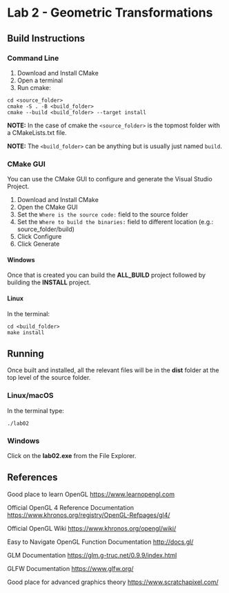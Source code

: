 # Lab 2 - Geometric Transformations

## Build Instructions

### Command Line

1. Download and Install CMake
2. Open a terminal
3. Run cmake:

```
cd <source_folder>
cmake -S . -B <build_folder>
cmake --build <build_folder> --target install
```

**NOTE:** In the case of cmake the `<source_folder>` is the topmost folder with
a CMakeLists.txt file.

**NOTE:** The `<build_folder>` can be anything but is usually just named `build`.


### CMake GUI

You can use the CMake GUI to configure and generate the Visual Studio Project.

1. Download and Install CMake
2. Open the CMake GUI
3. Set the `Where is the source code:` field to the source folder
4. Set the `Where to build the binaries:` field to different location (e.g.: source_folder/build)
5. Click Configure
6. Click Generate

#### Windows

Once that is created you can build the **ALL_BUILD** project followed by building
the **INSTALL** project.

#### Linux

In the terminal:

```
cd <build_folder>
make install
```


## Running

Once built and installed, all the relevant files will be in the **dist** folder
at the top level of the source folder.

### Linux/macOS

In the terminal type:

```
./lab02
```

### Windows

Click on the **lab02.exe** from the File Explorer.

## References

Good place to learn OpenGL
https://www.learnopengl.com

Official OpenGL 4 Reference Documentation
https://www.khronos.org/registry/OpenGL-Refpages/gl4/

Official OpenGL Wiki
https://www.khronos.org/opengl/wiki/

Easy to Navigate OpenGL Function Documentation
http://docs.gl/

GLM Documentation
https://glm.g-truc.net/0.9.9/index.html

GLFW Documentation
https://www.glfw.org/

Good place for advanced graphics theory
https://www.scratchapixel.com/

